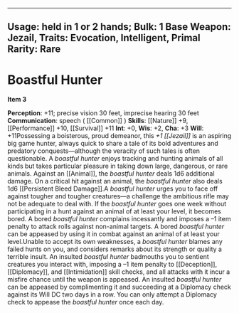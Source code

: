 
---
Usage: held in 1 or 2 hands;
Bulk: 1
Base Weapon: Jezail,
Traits: Evocation, Intelligent, Primal
Rarity: Rare
---

# Boastful Hunter

**Item 3**

> 
**Perception**: +11; precise vision 30 feet, imprecise hearing 30 feet
**Communication**: speech ( [[Common]] )
**Skills**:  [[Nature]] +9, [[Performance]] +10, [[Survival]] +11
**Int**: +0,
**Wis**: +2,
**Cha**: +3
**Will**: +11Possessing a boisterous, proud demeanor, this *+1 [[Jezail]]* is an aspiring big game hunter, always quick to share a tale of its bold adventures and predatory conquests—although the veracity of such tales is often questionable. A *boastful hunter* enjoys tracking and hunting animals of all kinds but takes particular pleasure in taking down large, dangerous, or rare animals. Against an [[Animal]], the *boastful hunter* deals 1d6 additional damage. On a critical hit against an animal, the *boastful hunter* also deals 1d6 [[Persistent Bleed Damage]].A *boastful hunter* urges you to face off against tougher and tougher creatures—a challenge the ambitious rifle may not be adequate to deal with. If the *boastful hunter* goes one week without participating in a hunt against an animal of at least your level, it becomes bored. A bored *boastful hunter* complains incessantly and imposes a –1 item penalty to attack rolls against non-animal targets. A bored *boastful hunter* can be appeased by using it in combat against an animal of at least your level.Unable to accept its own weaknesses, a *boastful hunter* blames any failed hunts on you, and considers remarks about its strength or quality a terrible insult. An insulted *boastful hunter* badmouths you to sentient creatures you interact with, imposing a –1 item penalty to [[Deception]], [[Diplomacy]], and [[Intimidation]] skill checks, and all attacks with it incur a misfire chance until the weapon is appeased. An insulted *boastful hunter* can be appeased by complimenting it and succeeding at a Diplomacy check against its Will DC two days in a row. You can only attempt a Diplomacy check to appease the *boastful hunter* once each day.
